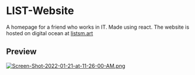 # LIST-Website

A homepage for a friend who works in IT. Made using react.
The website is hosted on digital ocean at [listsm.art](listsm.art)

## Preview

[![Screen-Shot-2022-01-21-at-11-26-00-AM.png](https://i.postimg.cc/sx5NTvQb/Screen-Shot-2022-01-21-at-11-26-00-AM.png)](https://postimg.cc/bSNgJYRR)


